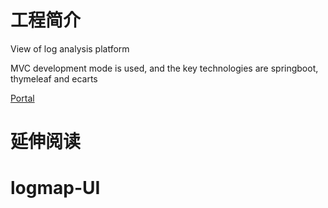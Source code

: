 # 工程简介

View of log analysis platform

MVC development mode is used, and the key technologies are springboot, thymeleaf and ecarts

<a href="http://log.codenote.xyz/">Portal</a>

# 延伸阅读

# logmap-UI
